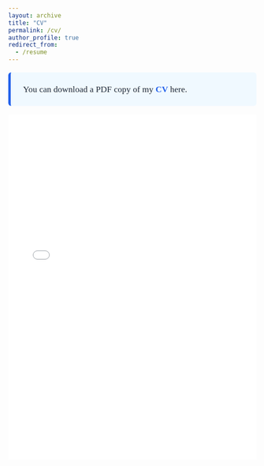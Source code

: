 ```yaml
---
layout: archive
title: "CV"
permalink: /cv/
author_profile: true
redirect_from:
  - /resume
---
```

<div style="
  border-left: 5px solid #2563eb;
  background-color: #f0f9ff;
  padding: 20px 25px;
  max-width: 600px;
  font-family: Georgia, serif;
  color: #1f2937;
  font-size: 1.1rem;
  line-height: 1.6;
  margin: 1em 0;
  border-radius: 6px;
">
  You can download a PDF copy of my 
  <a href="../files/CV/CV_of_Fatema_Tuj_Johora_Faria.pdf" 
     style="color: #2563eb; text-decoration: none; font-weight: 600;">
    CV
  </a> here.
</div>

<iframe src="/files/CV/CV_of_Fatema_Tuj_Johora_Faria.pdf" width="100%" height="700" frameborder="no" border="0" marginwidth="0" marginheight="0"></iframe>

<br>

